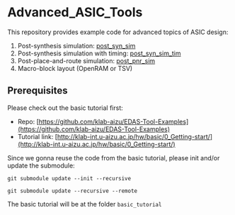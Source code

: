 # Advanced_ASIC_Tools

This repository provides example code for advanced topics of ASIC design:

1. Post-synthesis simulation: [post_syn_sim](post_syn_sim)
2. Post-synthesis simulation with timing: [post_syn_sim_tim](post_syn_sim_tim)
3. Post-place-and-route simulation: [post_pnr_sim](post_pnr_sim)
4. Macro-block layout (OpenRAM or TSV)

## Prerequisites

Please check out the basic tutorial first:

- Repo: [https://github.com/klab-aizu/EDAS-Tool-Examples](https://github.com/klab-aizu/EDAS-Tool-Examples)
- Tutorial link: [http://klab-int.u-aizu.ac.jp/hw/basic/0_Getting-start/](http://klab-int.u-aizu.ac.jp/hw/basic/0_Getting-start/)

Since we gonna reuse the code from the basic tutorial, please init and/or update the submodule:

```
git submodule update --init --recursive
```

```
git submodule update --recursive --remote
```

The basic tutorial will be at the folder `basic_tutorial`


